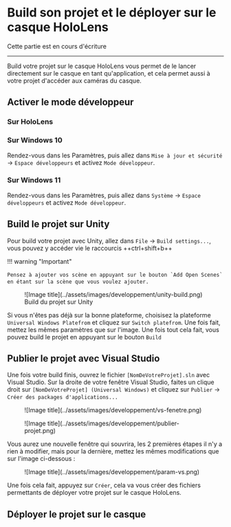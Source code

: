 # Build son projet et le déployer sur le casque HoloLens

<div class="temp-card">
    Cette partie est en cours d'écriture
</div>

***

Build votre projet sur le casque HoloLens vous permet de le lancer directement sur le casque en tant qu'application, et cela permet aussi à votre projet d'accéder aux caméras du casque.

## Activer le mode développeur

### Sur HoloLens

### Sur Windows 10

Rendez-vous dans les Paramètres, puis allez dans `Mise à jour et sécurité` &rarr; `Espace développeurs` et activez `Mode développeur`.

### Sur Windows 11

Rendez-vous dans les Paramètres, puis allez dans `Système` &rarr; `Espace développeurs` et activez `Mode développeur`.

## Build le projet sur Unity

Pour build votre projet avec Unity, allez dans `File` &rarr; `Build settings...`, vous pouvez y accéder vie le raccourcis ++ctrl+shift+b++

!!! warning "Important"

    Pensez à ajouter vos scène en appuyant sur le bouton `Add Open Scenes` en étant sur la scène que vous voulez ajouter.

<figure markdown="span">
    ![Image title](../assets/images/developpement/unity-build.png)
    <figcaption>Build du projet sur Unity</figcaption>
</figure>

Si vous n'êtes pas déjà sur la bonne plateforme, choisisez la plateforme `Universal Windows Platefrom` et cliquez sur `Switch platefrom`. Une fois fait, mettez les mêmes paramètres que sur l'image. Une fois tout cela fait, vous pouvez build le projet en appuyant sur le bouton `Build`

## Publier le projet avec Visual Studio

Une fois votre build finis, ouvrez le fichier `[NomDeVotreProjet].sln` avec Visual Studio. Sur la droite de votre fenêtre Visual Studio, faites un clique droit sur `[NomDeVotreProjet] (Universal Windows)` et cliquez sur `Publier` &rarr; `Créer des packages d'applications...`

<figure markdown="span">![Image title](../assets/images/developpement/vs-fenetre.png)</figure>

<figure markdown="span">![Image title](../assets/images/developpement/publier-projet.png)</figure>

Vous aurez une nouvelle fenêtre qui souvrira, les 2 premières étapes il n'y a rien à modifier, mais pour la dernière, mettez les mêmes modifications que sur l'image ci-dessous :

<figure markdown="span">![Image title](../assets/images/developpement/param-vs.png)</figure>

Une fois cela fait, appuyez sur `Créer`, cela va vous créer des fichiers permettants de déployer votre projet sur le casque HoloLens.

## Déployer le projet sur le casque